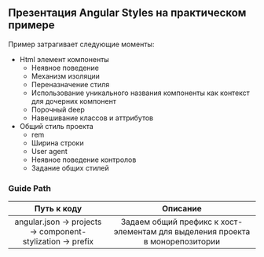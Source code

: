 ## Презентация Angular Styles на практическом примере

Пример затрагивает следующие моменты:
* Html элемент компоненты
  * Неявное поведение
  * Механизм изоляции
  * Переназначение стиля  
  * Использование уникального названия компоненты как контекст для дочерних компонент
  * Порочный deep
  * Навешивание классов и аттрибутов
* Общий стиль проекта
  * rem
  * Ширина строки
  * User agent
  * Неявное поведение контролов
  * Задание общих стилей
  
### Guide Path

| Путь к коду | Описание  |
| :-------:   | :-------: |
| angular.json -> projects -> component-stylization -> prefix | Задаем общий префикс к хост-элементам для выделения проекта в монорепозитории |
